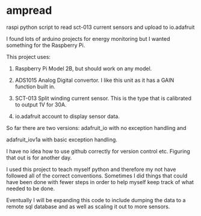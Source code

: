 # ampread
raspi python script to read sct-013 current sensors and upload to io.adafruit

I found lots of arduino projects for energy monitoring but I wanted something for the Raspberry Pi.

This project uses:

1. Raspberry Pi Model 2B, but should work on any model.

2. ADS1015 Analog Digital convertor. I like this unit as it has a GAIN function built in.
 
3. SCT-013 Split winding current sensor. This is the type that is calibrated to output 1V for 30A.
 
4. io.adafruit account to display sensor data.

So far there are two versions:
  adafruit_io with no exception handling and 
  
  adafruit_iov1a with basic exception handling. 
  
I have no idea how to use github correctly for version control etc. Figuring that out is for another day.

I used this project to teach myself python and therefore my not have followed all of the correct conventions. Sometimes I did things that could have been done with fewer steps in order to help myself keep track of what needed to be done.

Eventually I will be expanding this code to include dumping the data to a remote sql database and as well as scaling it out to more sensors.
